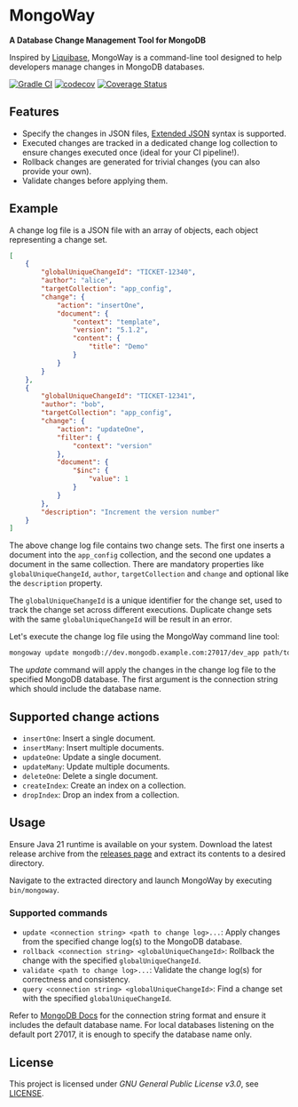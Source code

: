 # MongoWay

**A Database Change Management Tool for MongoDB**

Inspired by [Liquibase](https://github.com/liquibase/liquibase),
MongoWay is a command-line tool designed to help developers manage changes in MongoDB databases.

[![Gradle CI](https://github.com/hider/mongoway/actions/workflows/gradle-ci.yml/badge.svg)](https://github.com/hider/mongoway/actions/workflows/gradle-ci.yml)
[![codecov](https://codecov.io/github/hider/mongoway/graph/badge.svg?token=ZZ7L88LGKO)](https://codecov.io/github/hider/mongoway)
[![Coverage Status](https://coveralls.io/repos/github/hider/mongoway/badge.svg?branch=main)](https://coveralls.io/github/hider/mongoway?branch=main)

## Features

- Specify the changes in JSON files, [Extended JSON](https://www.mongodb.com/docs/manual/reference/mongodb-extended-json/) syntax is supported.
- Executed changes are tracked in a dedicated change log collection to ensure changes executed once (ideal for your CI pipeline!).
- Rollback changes are generated for trivial changes (you can also provide your own).
- Validate changes before applying them.

## Example

A change log file is a JSON file with an array of objects, each object representing a change set.

```json
[
    {
        "globalUniqueChangeId": "TICKET-12340",
        "author": "alice",
        "targetCollection": "app_config",
        "change": {
            "action": "insertOne",
            "document": {
                "context": "template",
                "version": "5.1.2",
                "content": {
                    "title": "Demo"
                }
            }
        }
    },
    {
        "globalUniqueChangeId": "TICKET-12341",
        "author": "bob",
        "targetCollection": "app_config",
        "change": {
            "action": "updateOne",
            "filter": {
                "context": "version"
            },
            "document": {
                "$inc": {
                    "value": 1
                }
            }
        },
        "description": "Increment the version number"
    }
]
```

The above change log file contains two change sets.
The first one inserts a document into the `app_config` collection, and the second one updates a document in the same collection.
There are mandatory properties like `globalUniqueChangeId`, `author`, `targetCollection` and `change` and optional like the `description` property.

The `globalUniqueChangeId` is a unique identifier for the change set, used to track the change set across different executions.
Duplicate change sets with the same `globalUniqueChangeId` will be result in an error.

Let's execute the change log file using the MongoWay command line tool:

```bash
mongoway update mongodb://dev.mongodb.example.com:27017/dev_app path/to/changelog.json
```

The _update_ command will apply the changes in the change log file to the specified MongoDB database.
The first argument is the connection string which should include the database name.


## Supported change actions

- `insertOne`: Insert a single document.
- `insertMany`: Insert multiple documents.
- `updateOne`: Update a single document.
- `updateMany`: Update multiple documents.
- `deleteOne`: Delete a single document.
- `createIndex`: Create an index on a collection.
- `dropIndex`: Drop an index from a collection.

## Usage

Ensure Java 21 runtime is available on your system.
Download the latest release archive from the [releases page](https://github.com/hider/mongoway/releases) and extract its contents to a desired directory.

Navigate to the extracted directory and launch MongoWay by executing `bin/mongoway`.

### Supported commands

- `update <connection string> <path to change log>...`: Apply changes from the specified change log(s) to the MongoDB database.
- `rollback <connection string> <globalUniqueChangeId>`: Rollback the change with the specified `globalUniqueChangeId`.
- `validate <path to change log>...`: Validate the change log(s) for correctness and consistency.
- `query <connection string> <globalUniqueChangeId>`: Find a change set with the specified `globalUniqueChangeId`.

Refer to [MongoDB Docs](https://www.mongodb.com/docs/manual/reference/connection-string/#standard-connection-string-format) for the connection string format
and ensure it includes the default database name.
For local databases listening on the default port 27017, it is enough to specify the database name only.

## License

This project is licensed under _GNU General Public License v3.0_, see [LICENSE](/LICENSE).
